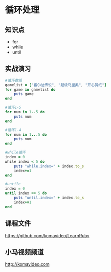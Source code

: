 循环处理
========

## 知识点

* for
* while
* until

## 实战演习

~~~ruby
#循环数组
gamelist = ["塞尔达传说", "超级马里奥", "开心剪纸"]
for game in gamelist do
    puts game
end

#循环1-5
for num in 1..5 do
    puts num
end

#循环1-4
for num in 1...5 do
    puts num
end

#while循环
index = 0
while index < 5 do
    puts "while.index=" + index.to_s
    index+=1
end

#untile
index = 0
until index == 5 do
    puts "until.index=" + index.to_s
    index+=1
end
~~~

## 课程文件

https://github.com/komavideo/LearnRuby

## 小马视频频道

http://komavideo.com
